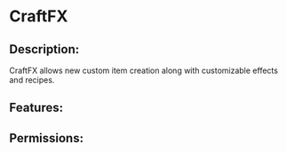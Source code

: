 CraftFX
==========

Description:
------------
CraftFX allows new custom item creation along with customizable effects and recipes.

Features:
---------


Permissions:
------------
